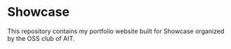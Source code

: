 # Showcase
This repository contains my portfolio website built for Showcase organized by the OSS club of AIT.
